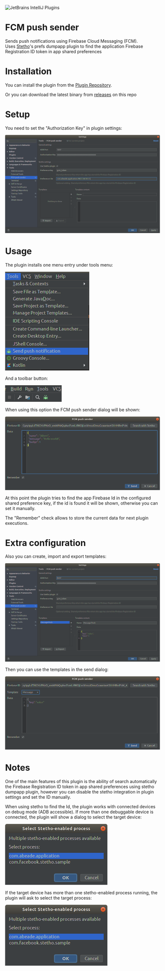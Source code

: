 ![JetBrains IntelliJ Plugins](https://img.shields.io/jetbrains/plugin/v/12104-fcm-push-sender.svg?color=green&style=plastic)

# FCM push sender
Sends push notifications using Firebase Cloud Messaging (FCM).<br>
Uses <a href="http://facebook.github.io/stetho/">Stetho</a>'s prefs dumpapp plugin to find the application Firebase Registration ID token in app shared preferences

# Installation
You can install the plugin from the [Plugin Repository](https://plugins.jetbrains.com/plugin/12104-fcm-push-sender).

Or you can download the latest binary from [releases](https://github.com/abeade/fcm-push-plugin/releases) on this repo

# Setup
You need to set the "Authorization Key" in plugin settings:

![Settings1](images/settings1.png)

# Usage
The plugin installs one menu entry under tools menu:

![Menu](images/menu.png)

And a toolbar button:

![Toolbar](images/toolbar.png)

When using this option the FCM push sender dialog will be shown:

![Dialog1](images/push1.png)

At this point the plugin tries to find the app Firebase Id in the configured shared preference key, if the id is found it will be shown, otherwise you can set it manually.

The "Remember" check allows to store the current data for next plugin executions.

# Extra configuration
Also you can create, import and export templates:

![Settings2](images/settings2.png)

Then you can use the templates in the send dialog:

![Dialog2](images/push2.png)

# Notes
One of the main features of this plugin is the ability of search automatically the Firebase Registration ID token in app shared preferences using stetho dumpapp plugin, however you can disable the stetho integration in plugin settings and set the ID manually.

When using stetho to find the Id, the plugin works with connected devices on debug mode (ADB accessible). If more than one debuggable device is connected, the plugin will show a dialog to select the target device:

![Popup](images/popup.png)

If the target device has more than one stetho-enabled process running, the plugin will ask to select the target process:

![Popup](images/popup.png)